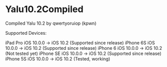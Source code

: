 # Yalu10.2Compiled
Compiled Yalu 10.2 by qwertyoruiop (kpwn)

Supported Devices:

iPad Pro	iOS 10.0.0 -> iOS 10.2 (Supported since release)
iPhone 6S	iOS 10.0.0 -> iOS 10.2 (Supported since release)
iPhone 6  iOS 10.0.0 -> iOS 10.2 (Not tested yet)
iPhone SE	iOS 10.0.0 -> iOS 10.2 (Supported since release)
iPhone 5S iOS 10.0.0 -> iOS 10.2 (Tested, working)

